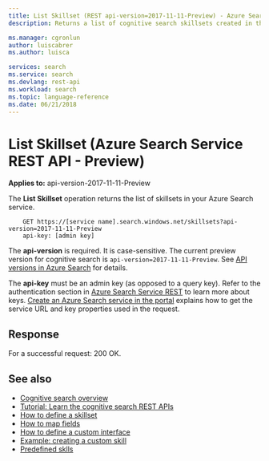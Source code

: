 ```yaml
---
title: List Skillset (REST api-version=2017-11-11-Preview) - Azure Search | Microsoft Docs
description: Returns a list of cognitive search skillsets created in the current Azure Search service..

ms.manager: cgronlun
author: luiscabrer
ms.author: luisca

services: search
ms.service: search
ms.devlang: rest-api
ms.workload: search
ms.topic: language-reference
ms.date: 06/21/2018
---
```

# List Skillset (Azure Search Service REST API - Preview)

**Applies to:** api-version-2017-11-11-Preview

  The **List Skillset** operation returns the list of skillsets in your Azure Search service.  

```  
    GET https://[service name].search.windows.net/skillsets?api-version=2017-11-11-Preview  
    api-key: [admin key]  
```  

 The **api-version** is required. It is case-sensitive. The current preview version for cognitive search is `api-version=2017-11-11-Preview`. See [API versions in Azure Search](https://docs.microsoft.com/azure/search/search-api-versions) for details. 

 The **api-key** must be an admin key (as opposed to a query key). Refer to the authentication section in [Azure Search Service REST](index.md) to learn more about keys. [Create an Azure Search service in the portal](https://azure.microsoft.com/documentation/articles/search-create-service-portal/) explains how to get the service URL and key properties used in the request.  

## Response  
 For a successful request: 200 OK. 

## See also  

+ [Cognitive search overview](https://docs.microsoft.com/azure/search/cognitive-search-concept-intro)
+ [Tutorial: Learn the cognitive search REST APIs](https://docs.microsoft.com/azure/search/cognitive-search-tutorial-blob)
+ [How to define a skillset](https://docs.microsoft.com/azure/search/cognitive-search-defining-skillset)
+ [How to map fields](https://docs.microsoft.com/azure/search/cognitive-search-output-field-mapping)
+ [How to define a custom interface](https://docs.microsoft.com/azure/search/cognitive-search-custom-skill-interface)
+ [Example: creating a custom skill](https://docs.microsoft.com/azure/search/cognitive-search-create-custom-skill-example)
+ [Predefined sklls](https://docs.microsoft.com/azure/search/cognitive-search-predefined-skills)
